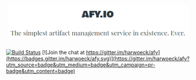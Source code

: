 <h1 align="center">
  <img alt="afy.io label" src="afy_label.png">
</h1>

[![Build Status](https://travis-ci.org/harwoeck/afy.svg?branch=master)](https://travis-ci.org/harwoeck/afy)
[![Join the chat at https://gitter.im/harwoeck/afy](https://badges.gitter.im/harwoeck/afy.svg)](https://gitter.im/harwoeck/afy?utm_source=badge&utm_medium=badge&utm_campaign=pr-badge&utm_content=badge)
